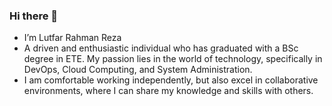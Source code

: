 ### Hi there 👋

- I’m Lutfar Rahman Reza
- A driven and enthusiastic individual who has graduated with a BSc degree in ETE. My passion lies in the world of technology, specifically in DevOps, Cloud Computing,     and System Administration.
- I am comfortable working independently, but also excel in collaborative environments, where I can share my knowledge and skills with others.
